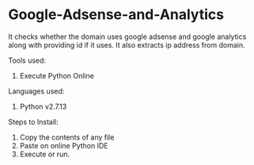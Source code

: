 # Google-Adsense-and-Analytics
It checks whether the domain uses google adsense and google analytics along with providing id if it uses. It also extracts ip address from domain.

Tools used:
1. Execute Python Online

Languages used:
1. Python v2.7.13

Steps to Install:
1. Copy the contents of any file
2. Paste on online Python IDE
3. Execute or run.
